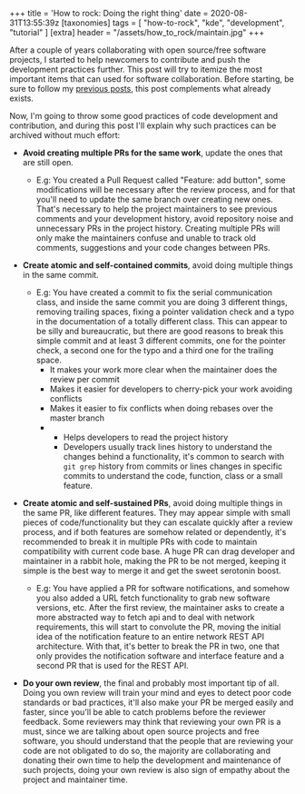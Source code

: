 +++
title = 'How to rock: Doing the right thing'
date = 2020-08-31T13:55:39z
[taxonomies]
tags = [ "how-to-rock", "kde", "development", "tutorial" ]
[extra]
header = "/assets/how_to_rock/maintain.jpg"
+++

After a couple of years collaborating with open source/free software projects, I started to help newcomers to contribute and push the development practices further. This post will try to itemize the most important items that can used for software collaboration.
Before starting, be sure to follow my [previous posts](/tags/how-to-rock), this post complements what already exists.


<!-- more -->
Now, I'm going to throw some good practices of code development and contribution, and during this post I'll explain why such practices can be archived without much effort:

- **Avoid creating multiple PRs for the same work**, update the ones that are still open.
  - E.g: You created a Pull Request called "Feature: add button", some modifications will be necessary after the review process, and for that you'll need to update the same branch over creating new ones. That's necessary to help the project maintainers to see previous comments and your development history, avoid repository noise and unnecessary PRs in the project history. Creating multiple PRs will only make the maintainers confuse and unable to track old comments, suggestions and your code changes between PRs.

- **Create atomic and self-contained commits**, avoid doing multiple things in the same commit.
  - E.g: You have created a commit to fix the serial communication class, and inside the same commit you are doing 3 different things, removing trailing spaces, fixing a pointer validation check and a typo in the documentation of a totally different class. This can appear to be silly and bureaucratic, but there are good reasons to break this simple commit and at least 3 different commits, one for the pointer check, a second one for the typo and a third one for the trailing space.
      - It makes your work more clear when the maintainer does the review per commit
      - Makes it easier for developers to cherry-pick your work avoiding conflicts
      - Makes it easier to fix conflicts when doing rebases over the master branch
      - - Helps developers to read the project history
        - Developers usually track lines history to understand the changes behind a functionality, it's common to search with `git grep` history from commits or lines changes in specific commits to understand the code, function, class or a small feature.

- **Create atomic and self-sustained PRs**, avoid doing multiple things in the same PR, like different features. They may appear simple with small pieces of code/functionality but they can escalate quickly after a review process, and if both features are somehow related or dependently, it's recommended to break it in multiple PRs with code to maintain compatibility with current code base. A huge PR can drag developer and maintainer in a rabbit hole, making the PR to be not merged, keeping it simple is the best way to merge it and get the sweet serotonin boost.
  - E.g: You have applied a PR for software notifications, and somehow you also added a URL fetch functionality to grab new software versions, etc. After the first review, the maintainer asks to create a more abstracted way to fetch api and to deal with network requirements, this will start to convolute the PR, moving the initial idea of the notification feature to an entire network REST API architecture. With that, it's better to break the PR in two, one that only provides the notification software and interface feature and a second PR that is used for the REST API.

- **Do your own review**, the final and probably most important tip of all. Doing you own review will train your mind and eyes to detect poor code standards or bad practices, it'll also make your PR be merged easily and faster, since you'll be able to catch problems before the reviewer feedback. Some reviewers may think that reviewing your own PR is a must, since we are talking about open source projects and free software, you should understand that the people that are reviewing your code are not obligated to do so, the majority are collaborating and donating their own time to help the development and maintenance of such projects, doing your own review is also sign of empathy about the project and maintainer time.
